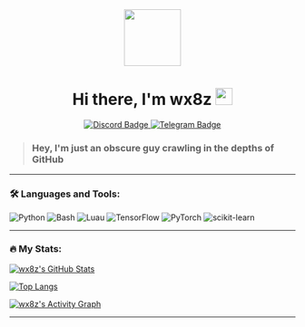 <!-- 
Hi wx8z! Welcome to your new README.
-->

<div id="header" align="center">
  <img src="https://media.giphy.com/media/M9gbBd9nbDrOTu1Mqx/giphy.gif" width="100"/>
  <h1>
    Hi there, I'm wx8z
    <img src="https://emojis.slackmojis.com/emojis/images/1531849430/4246/blob-sunglasses.gif?1531849430" width="30"/>
  </h1>
  <div id="badges">
    <a href="https://discord.com/users/1089620867744534709">
      <img src="https://img.shields.io/badge/Discord-7289DA?style=for-the-badge&logo=discord&logoColor=white" alt="Discord Badge"/>
    </a>
    <a href="https://t.me/torturedsk1d">
      <img src="https://img.shields.io/badge/Telegram-26A5E4?style=for-the-badge&logo=telegram&logoColor=white" alt="Telegram Badge"/>
    </a>
  </div>
  <!-- Profile Views Counter -->
  <img src="https://komarev.com/ghpvc/?username=wx8z&style=flat-square&color=blue" alt=""/>
</div>

> ### Hey, I'm just an obscure guy crawling in the depths of GitHub

---

### :hammer_and_wrench: Languages and Tools:

<div>
  <img src="https://img.shields.io/badge/Python-3776AB?style=for-the-badge&logo=python&logoColor=white" alt="Python" />
  <img src="https://img.shields.io/badge/Bash-4EAA25?style=for-the-badge&logo=gnubash&logoColor=white" alt="Bash" />
  <img src="https://img.shields.io/badge/Luau-00A2FF?style=for-the-badge&logo=luau&logoColor=white" alt="Luau" />
  <img src="https://img.shields.io/badge/TensorFlow-FF6F00?style=for-the-badge&logo=tensorflow&logoColor=white" alt="TensorFlow" />
  <img src="https://img.shields.io/badge/PyTorch-EE4C2C?style=for-the-badge&logo=pytorch&logoColor=white" alt="PyTorch" />
  <img src="https://img.shields.io/badge/scikit--learn-F7931E?style=for-the-badge&logo=scikit-learn&logoColor=white" alt="scikit-learn" />
</div>

---

### :fire: My Stats:

<!-- GitHub Stats Card -->
[![wx8z's GitHub Stats](https://github-readme-stats.vercel.app/api?username=wx8z&show_icons=true&theme=dracula&rank_icon=github&hide_border=true)](https://github.com/wx8z)

<!-- Top Languages Card -->
[![Top Langs](https://github-readme-stats.vercel.app/api/top-langs/?username=wx8z&layout=compact&theme=dracula&hide_border=true)](https://github.com/wx8z)

<!-- Contribution Graph -->
[![wx8z's Activity Graph](https://github-readme-activity-graph.vercel.app/graph?username=wx8z&theme=dracula&hide_border=true)](https://github.com/wx8z)

---
